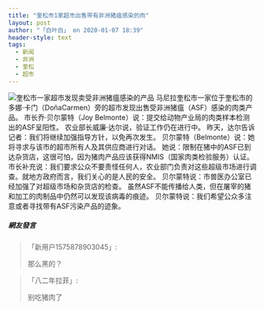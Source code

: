 ```yaml
---
title: "奎松市1家超市出售带有非洲猪瘟感染的肉"
layout: post
author: "「白叶白」 on 2020-01-07 18:39"
header-style: text
tags:
  - 新闻
  - 非洲
  - 奎松
  - 超市
---
```


<img src="http://images.feileyuan.com/images/ueditor/202001071832000018.jpg" title="奎松市一家超市发现卖受非洲猪瘟感染的产品" alt="奎松市一家超市发现卖受非洲猪瘟感染的产品">
马尼拉奎松市一家位于奎松市的多娜·卡门（DoñaCarmen）旁的超市发现出售受非洲猪瘟（ASF）感染的肉类产品。
市长乔·贝尔蒙特（Joy Belmonte）说：提交给动物产业局的肉类样本检测出的ASF呈阳性。
农业部长威廉·达尔说，验证工作仍在进行中。
昨天，达尔告诉记者：我们将继续加强指导方针，以免再次发生。
贝尔蒙特（Belmonte）说：她将寻求与该市的超市所有人及其供应商进行对话。
她说：限制在猪中的ASF已到达杂货店，这很可怕，因为猪肉产品应该获得NMIS（国家肉类检验服务）认证。
市长补充说：我们要求公众不要责怪任何人，农业部门负责对这些超级市场进行调查。就地方政府而言，我们关心的是人民的安全。
贝尔蒙特说：市兽医办公室已经加强了对超级市场和杂货店的检查。
虽然ASF不能传播给人类，但在屠宰的猪和加工的肉制品中仍然可以发现该病毒的痕迹。
贝尔蒙特说：我们希望公众多注意或者寻找带有ASF污染产品的迹象。

##### 網友發言 
> 「新用户1575878903045」:
> <p>那么黑的？</p>

> 「八二年拉菲」:
> <p>别吃猪肉了</p>



